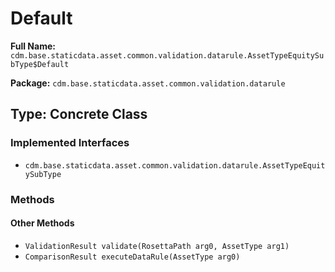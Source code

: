 # Default

**Full Name:** `cdm.base.staticdata.asset.common.validation.datarule.AssetTypeEquitySubType$Default`

**Package:** `cdm.base.staticdata.asset.common.validation.datarule`

## Type: Concrete Class

### Implemented Interfaces

- `cdm.base.staticdata.asset.common.validation.datarule.AssetTypeEquitySubType`

### Methods

#### Other Methods

- `ValidationResult validate(RosettaPath arg0, AssetType arg1)`
- `ComparisonResult executeDataRule(AssetType arg0)`

